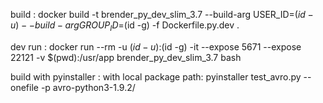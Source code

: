 build : 
docker build -t brender_py_dev_slim_3.7 --build-arg USER_ID=$(id -u) --build-arg GROUP_ID=$(id -g) -f Dockerfile.py.dev .



dev run : 
docker run --rm -u $(id -u):$(id -g) -it --expose 5671 --expose 22121 -v $(pwd):/usr/app brender_py_dev_slim_3.7 bash


build with pyinstaller :
with local package path: 
pyinstaller test_avro.py --onefile -p avro-python3-1.9.2/